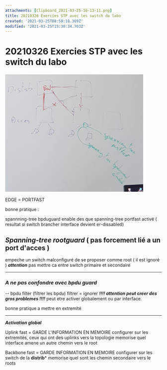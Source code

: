```yaml
---
attachments: [Clipboard_2021-03-25-16-13-11.png]
title: 20210326 Exercies STP avec les switch du labo
created: '2021-03-25T08:59:18.369Z'
modified: '2021-03-25T15:30:34.703Z'
---
```


# 20210326 Exercies STP avec les switch du labo


### 

![](./assets/img/Clipboard_2021-03-25-16-13-11.png)


EDGE = PORTFAST

bonne pratique :

spannning-tree bpduguard enable des que spanning-tree portfast activé
( resultat si switch brancher interface devient er-dissabled)






## ***Spanning-tree rootguard*** ( pas forcement lié a un port d'acces )

empeche un switch malconfiguré de se proposer comme root ( il est ignoré )
***attention*** pas mettre ca entre switch primaire et secondaire



-----------------------------------------------------------------------------------------------------------------

### ***A ne pas confondre avec bpdu guard***
-- bpdu filter (filtrer les bpdu)   filtrer = ignorer     ***!!!! attention peut creer des gros problemes !!!!***
peut etre activer globalement ou par interface.

bonne pratique a mettre en extremité


------------------------------------------------------------------------------------------------------------------

***Activation global***


Uplink fast      = GARDE L'INFORMATION EN MEMOIRE
configurer sur les extremités, ceux qui ont des uplinks vers la topologie 
memorise quel interface amene un autre chemin vers le root


Backbone fast    = GARDE INFORMATION EN MEMOIRE
configurer sur les switch de la **distrib***
memorise quel sont les chemin secondaire vers le roots




